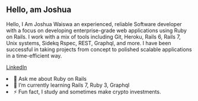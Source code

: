 ## Hello, am Joshua
<p>
Hello, I Am Joshua Waiswa an experienced, reliable Software developer with a focus on developing enterprise-grade web applications using Ruby on Rails. I work with a mix of tools including Git, Heroku, Rails 6, Rails 7, Unix systems, Sidekq Rspec, REST, Graphql, and more.
I have been successful in taking projects from concept to polished scalable applications in a time-efficient way.
</p>
<p align="center">
  
   [LinkedIn](https://www.linkedin.com/in/joshua-waiswa-2a68509a)
   
</p

- 💬 Ask me about Ruby on Rails
- 🌱 I’m currently learning Rails 7, Ruby 3, Graphql 
- ⚡ Fun fact, I study and sometimes make crypto investments. 

<!--
**jwaiswa7/jwaiswa7** is a ✨ _special_ ✨ repository because its `README.md` (this file) appears on your GitHub profile.

Here are some ideas to get you started:

- 🔭 I’m currently working on ...
- 🌱 I’m currently learning ...
- 👯 I’m looking to collaborate on ...
- 🤔 I’m looking for help with ...
- 💬 Ask me about ...
- 📫 How to reach me: ...
- 😄 Pronouns: ...
- ⚡ Fun fact: ...
-->

